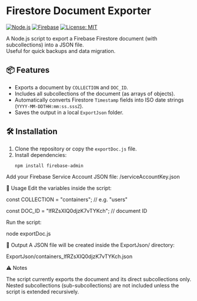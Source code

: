 # Firestore Document Exporter

[![Node.js](https://img.shields.io/badge/node-%3E%3D14-brightgreen)](https://nodejs.org/)
[![Firebase](https://img.shields.io/badge/firebase-admin-orange)](https://firebase.google.com/)
[![License: MIT](https://img.shields.io/badge/License-MIT-blue.svg)](LICENSE)

A Node.js script to export a Firebase Firestore document (with subcollections) into a JSON file.  
Useful for quick backups and data migration.


## 📦 Features
- Exports a document by `COLLECTION` and `DOC_ID`.
- Includes all subcollections of the document (as arrays of objects).
- Automatically converts Firestore `Timestamp` fields into ISO date strings (`YYYY-MM-DDTHH:mm:ss.sssZ`).
- Saves the output in a local `ExportJson` folder.

## 🛠️ Installation
1. Clone the repository or copy the `exportDoc.js` file.
2. Install dependencies:
   ```bash
   npm install firebase-admin

Add your Firebase Service Account JSON file:
/serviceAccountKey.json

🚀 Usage
Edit the variables inside the script:

const COLLECTION = "containers";   // e.g. "users"

const DOC_ID = "lfRZsXIQ0djzK7vTYKch";  // document ID

Run the script:

node exportDoc.js

📂 Output
A JSON file will be created inside the ExportJson/ directory:

ExportJson/containers_lfRZsXIQ0djzK7vTYKch.json

⚠️ Notes

The script currently exports the document and its direct subcollections only.
Nested subcollections (sub-subcollections) are not included unless the script is extended recursively.


